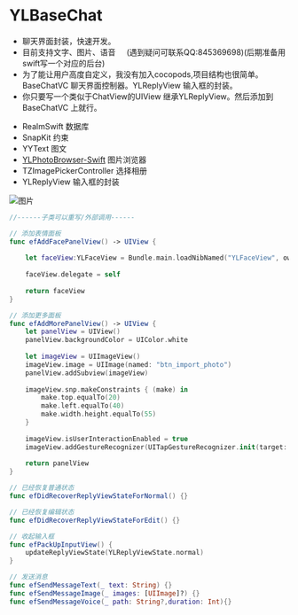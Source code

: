 # YLBaseChat
- 聊天界面封装，快速开发。                                
- 目前支持文字、图片、语音     (遇到疑问可联系QQ:845369698)(后期准备用swift写一个对应的后台)
- 为了能让用户高度自定义，我没有加入cocopods,项目结构也很简单。BaseChatVC 聊天界面控制器。YLReplyView 输入框的封装。             
- 你只要写一个类似于ChatView的UIView 继承YLReplyView。然后添加到BaseChatVC 上就行。

 <!--下载后需要 pod install 一下-->                                  

- RealmSwift   数据库
- SnapKit      约束
- YYText       图文
- [YLPhotoBrowser-Swift](https://github.com/February12/YLPhotoBrowser)  图片浏览器
- TZImagePickerController 选择相册
- YLReplyView 输入框的封装



![图片](https://github.com/February12/YLBaseChat/blob/master/RImage/1.png)




```swift
//------子类可以重写/外部调用------
```

```swift
// 添加表情面板
func efAddFacePanelView() -> UIView {
    
    let faceView:YLFaceView = Bundle.main.loadNibNamed("YLFaceView", owner: self, options: nil)?.first as! YLFaceView
    
    faceView.delegate = self
    
    return faceView
}

// 添加更多面板
func efAddMorePanelView() -> UIView {
    let panelView = UIView()
    panelView.backgroundColor = UIColor.white
    
    let imageView = UIImageView()
    imageView.image = UIImage(named: "btn_import_photo")
    panelView.addSubview(imageView)
    
    imageView.snp.makeConstraints { (make) in
        make.top.equalTo(20)
        make.left.equalTo(40)
        make.width.height.equalTo(55)
    }
    
    imageView.isUserInteractionEnabled = true
    imageView.addGestureRecognizer(UITapGestureRecognizer.init(target: self, action: #selector(YLReplyView.efHandlePhotos)))
    
    return panelView
}

// 已经恢复普通状态
func efDidRecoverReplyViewStateForNormal() {}

// 已经恢复编辑状态
func efDidRecoverReplyViewStateForEdit() {}

// 收起输入框
func efPackUpInputView() {
    updateReplyViewState(YLReplyViewState.normal)
}

// 发送消息
func efSendMessageText(_ text: String) {}
func efSendMessageImage(_ images: [UIImage]?) {}
func efSendMessageVoice(_ path: String?,duration: Int){}
```
